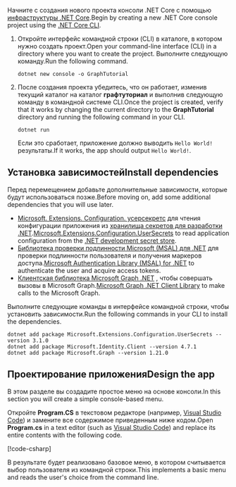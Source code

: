<!-- markdownlint-disable MD002 MD041 -->

<span data-ttu-id="31e30-101">Начните с создания нового проекта консоли .NET Core с помощью [инфраструктуры .NET Core](/dotnet/core/tools/?tabs=netcore2x).</span><span class="sxs-lookup"><span data-stu-id="31e30-101">Begin by creating a new .NET Core console project using the [.NET Core CLI](/dotnet/core/tools/?tabs=netcore2x).</span></span>

1. <span data-ttu-id="31e30-102">Откройте интерфейс командной строки (CLI) в каталоге, в котором нужно создать проект.</span><span class="sxs-lookup"><span data-stu-id="31e30-102">Open your command-line interface (CLI) in a directory where you want to create the project.</span></span> <span data-ttu-id="31e30-103">Выполните следующую команду.</span><span class="sxs-lookup"><span data-stu-id="31e30-103">Run the following command.</span></span>

    ```Shell
    dotnet new console -o GraphTutorial
    ```

1. <span data-ttu-id="31e30-104">После создания проекта убедитесь, что он работает, изменив текущий каталог на каталог **графтуториал** и выполнив следующую команду в командной системе CLI.</span><span class="sxs-lookup"><span data-stu-id="31e30-104">Once the project is created, verify that it works by changing the current directory to the **GraphTutorial** directory and running the following command in your CLI.</span></span>

    ```Shell
    dotnet run
    ```

    <span data-ttu-id="31e30-105">Если это сработает, приложение должно выводить `Hello World!`результаты.</span><span class="sxs-lookup"><span data-stu-id="31e30-105">If it works, the app should output `Hello World!`.</span></span>

## <a name="install-dependencies"></a><span data-ttu-id="31e30-106">Установка зависимостей</span><span class="sxs-lookup"><span data-stu-id="31e30-106">Install dependencies</span></span>

<span data-ttu-id="31e30-107">Перед перемещением добавьте дополнительные зависимости, которые будут использоваться позже.</span><span class="sxs-lookup"><span data-stu-id="31e30-107">Before moving on, add some additional dependencies that you will use later.</span></span>

- <span data-ttu-id="31e30-108">[Microsoft. Extensions. Configuration. усерсекретс](https://github.com/aspnet/extensions) для чтения конфигурации приложения из [хранилища секретов для разработки .NET](https://docs.microsoft.com/aspnet/core/security/app-secrets).</span><span class="sxs-lookup"><span data-stu-id="31e30-108">[Microsoft.Extensions.Configuration.UserSecrets](https://github.com/aspnet/extensions) to read application configuration from the [.NET development secret store](https://docs.microsoft.com/aspnet/core/security/app-secrets).</span></span>
- <span data-ttu-id="31e30-109">[Библиотека проверки подлинности Microsoft (MSAL) для .NET](https://github.com/AzureAD/microsoft-authentication-library-for-dotnet) для проверки подлинности пользователя и получения маркеров доступа.</span><span class="sxs-lookup"><span data-stu-id="31e30-109">[Microsoft Authentication Library (MSAL) for .NET](https://github.com/AzureAD/microsoft-authentication-library-for-dotnet) to authenticate the user and acquire access tokens.</span></span>
- <span data-ttu-id="31e30-110">[Клиентская библиотека Microsoft Graph .NET](https://github.com/microsoftgraph/msgraph-sdk-dotnet) , чтобы совершать вызовы в Microsoft Graph.</span><span class="sxs-lookup"><span data-stu-id="31e30-110">[Microsoft Graph .NET Client Library](https://github.com/microsoftgraph/msgraph-sdk-dotnet) to make calls to the Microsoft Graph.</span></span>

<span data-ttu-id="31e30-111">Выполните следующие команды в интерфейсе командной строки, чтобы установить зависимости.</span><span class="sxs-lookup"><span data-stu-id="31e30-111">Run the following commands in your CLI to install the dependencies.</span></span>

```Shell
dotnet add package Microsoft.Extensions.Configuration.UserSecrets --version 3.1.0
dotnet add package Microsoft.Identity.Client --version 4.7.1
dotnet add package Microsoft.Graph --version 1.21.0
```

## <a name="design-the-app"></a><span data-ttu-id="31e30-112">Проектирование приложения</span><span class="sxs-lookup"><span data-stu-id="31e30-112">Design the app</span></span>

<span data-ttu-id="31e30-113">В этом разделе вы создадите простое меню на основе консоли.</span><span class="sxs-lookup"><span data-stu-id="31e30-113">In this section you will create a simple console-based menu.</span></span>

<span data-ttu-id="31e30-114">Откройте **Program.CS** в текстовом редакторе (например, [Visual Studio Code](https://code.visualstudio.com/)) и замените все содержимое приведенным ниже кодом.</span><span class="sxs-lookup"><span data-stu-id="31e30-114">Open **Program.cs** in a text editor (such as [Visual Studio Code](https://code.visualstudio.com/)) and replace its entire contents with the following code.</span></span>

[!code-csharp[](../demos/01-create-app/GraphTutorial/Program.cs)]

<span data-ttu-id="31e30-115">В результате будет реализовано базовое меню, в котором считывается выбор пользователя из командной строки.</span><span class="sxs-lookup"><span data-stu-id="31e30-115">This implements a basic menu and reads the user's choice from the command line.</span></span>
